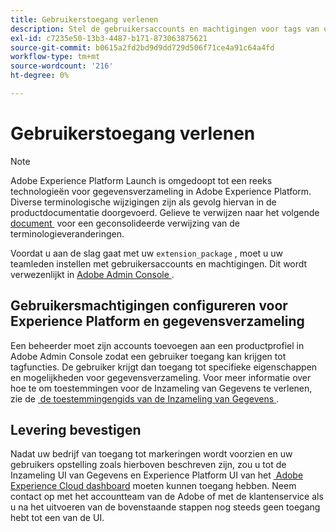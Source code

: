 ```yaml
---
title: Gebruikerstoegang verlenen
description: Stel de gebruikersaccounts en machtigingen voor tags van uw teamleden in Adobe Experience Platform in.
exl-id: c7235e50-13b3-4487-b171-873063875621
source-git-commit: b0615a2fd2bd9d9dd729d506f71ce4a91c64a4fd
workflow-type: tm+mt
source-wordcount: '216'
ht-degree: 0%

---
```


# Gebruikerstoegang verlenen

>[!NOTE]
>
>Adobe Experience Platform Launch is omgedoopt tot een reeks technologieën voor gegevensverzameling in Adobe Experience Platform. Diverse terminologische wijzigingen zijn als gevolg hiervan in de productdocumentatie doorgevoerd. Gelieve te verwijzen naar het volgende [&#x200B; document &#x200B;](../../term-updates.md) voor een geconsolideerde verwijzing van de terminologieveranderingen.

Voordat u aan de slag gaat met uw `extension_package` , moet u uw teamleden instellen met gebruikersaccounts en machtigingen.  Dit wordt verwezenlijkt in [&#x200B; Adobe Admin Console &#x200B;](https://adminconsole.adobe.com/).

## Gebruikersmachtigingen configureren voor Experience Platform en gegevensverzameling

Een beheerder moet zijn accounts toevoegen aan een productprofiel in Adobe Admin Console zodat een gebruiker toegang kan krijgen tot tagfuncties. De gebruiker krijgt dan toegang tot specifieke eigenschappen en mogelijkheden voor gegevensverzameling. Voor meer informatie over hoe te om toestemmingen voor de Inzameling van Gegevens te verlenen, zie de [&#x200B; de toestemmingengids van de Inzameling van Gegevens &#x200B;](../../../collection/permissions.md).

## Levering bevestigen

Nadat uw bedrijf van toegang tot markeringen wordt voorzien en uw gebruikers opstelling zoals hierboven beschreven zijn, zou u tot de Inzameling UI van Gegevens en Experience Platform UI van het [&#x200B; Adobe Experience Cloud dashboard &#x200B;](https://experience.adobe.com/) moeten kunnen toegang hebben. Neem contact op met het accountteam van de Adobe of met de klantenservice als u na het uitvoeren van de bovenstaande stappen nog steeds geen toegang hebt tot een van de UI.
